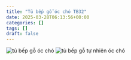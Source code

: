 ```yaml
---
title: "Tủ bếp gỗ óc chó TB32"
date: 2025-03-28T06:13:56+00:00
categories: []
tags: []
draft: false
---
```

![tủ bếp gỗ óc chó](/img/tu-bep/tb32/tu-bep-go-oc-cho-tb32-1.webp)
![tủ bếp gỗ tự nhiên óc chó](/img/tu-bep/tb32/tu-bep-go-oc-cho-tb32-2.webp)